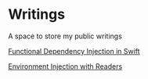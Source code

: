 # Writings
A space to store my public writings

[Functional Dependency Injection in Swift](functionalDI/FunctionalDI.md)

[Environment Injection with Readers](reader/reader.md)
